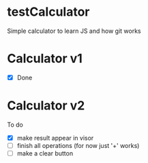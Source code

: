 # testCalculator
Simple calculator to learn JS and how git works

# Calculator v1

- [x] Done

# Calculator v2

To do
- [x] make result appear in visor
- [ ] finish all operations (for now just '+' works)
- [ ] make a clear button